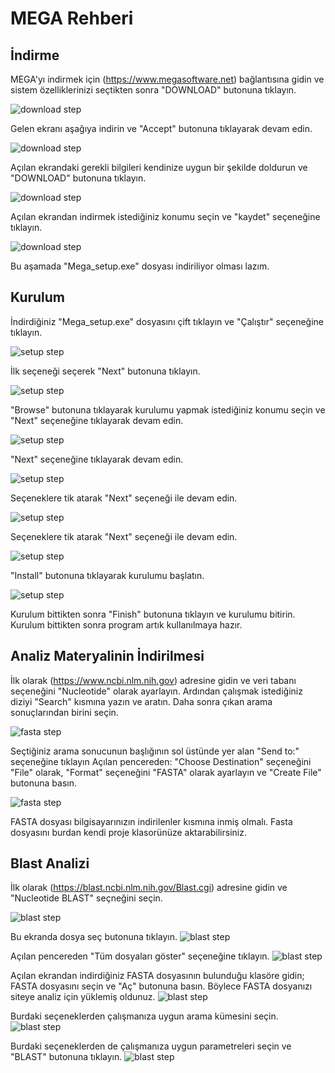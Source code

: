 # MEGA Rehberi
## İndirme
MEGA'yı indirmek için (https://www.megasoftware.net) bağlantısına gidin ve sistem özelliklerinizi seçtikten sonra "DOWNLOAD" butonuna tıklayın.

![download step](images/mega_download1.png)

Gelen ekranı aşağıya indirin ve "Accept" butonuna tıklayarak devam edin.

![download step](images/mega_download2.png)

Açılan ekrandaki gerekli bilgileri kendinize uygun bir şekilde doldurun ve "DOWNLOAD" butonuna tıklayın.

![download step](images/mega_download3.png)

Açılan ekrandan indirmek istediğiniz konumu seçin ve "kaydet" seçeneğine tıklayın.

![download step](images/mega_download4.png)

Bu aşamada "Mega_setup.exe" dosyası indiriliyor olması lazım.

## Kurulum

İndirdiğiniz "Mega_setup.exe" dosyasını çift tıklayın ve "Çalıştır" seçeneğine tıklayın.

![setup step](images/mega_setup1.png)


İlk seçeneği seçerek "Next" butonuna tıklayın. 

![setup step](images/mega_setup2.png)


"Browse" butonuna tıklayarak kurulumu yapmak istediğiniz konumu seçin ve "Next" seçeneğine tıklayarak devam edin.

![setup step](images/mega_setup3.png)


"Next" seçeneğine tıklayarak devam edin.

![setup step](images/mega_setup4.png)

Seçeneklere tik atarak "Next" seçeneği ile devam edin.

![setup step](images/mega_setup5.png)

Seçeneklere tik atarak "Next" seçeneği ile devam edin.

![setup step](images/mega_setup6.png)

"Install" butonuna tıklayarak kurulumu başlatın.

![setup step](images/mega_setup7.png)

Kurulum bittikten sonra "Finish" butonuna tıklayın ve kurulumu bitirin. Kurulum bittikten sonra program artık kullanılmaya hazır.

## Analiz Materyalinin İndirilmesi

İlk olarak (https://www.ncbi.nlm.nih.gov) adresine gidin ve veri tabanı seçeneğini "Nucleotide" olarak ayarlayın. Ardından çalışmak istediğiniz diziyi "Search" kısmına yazın ve aratın. Daha sonra çıkan arama sonuçlarından birini seçin.

![fasta step](images/mega_fasta1.png)

Seçtiğiniz arama sonucunun başlığının sol üstünde yer alan "Send to:" seçeneğine tıklayın
Açılan pencereden: 
"Choose Destination" seçeneğini "File" olarak,
"Format" seçeneğini "FASTA" olarak ayarlayın ve "Create File" butonuna basın.

![fasta step](images/mega_fasta2.png)

FASTA dosyası bilgisayarınızın indirilenler kısmına inmiş olmalı. Fasta dosyasını burdan kendi proje klasorünüze aktarabilirsiniz.

## Blast Analizi

İlk olarak (https://blast.ncbi.nlm.nih.gov/Blast.cgi) adresine gidin ve "Nucleotide BLAST" seçneğini seçin.

![blast step](images/mega_blast1.png)

Bu ekranda dosya seç butonuna tıklayın.
![blast step](images/mega_blast2.png)

Açılan pencereden "Tüm dosyaları göster" seçeneğine tıklayın.
![blast step](images/mega_blast3.png)

Açılan ekrandan indirdiğiniz FASTA dosyasının bulunduğu klasöre gidin; FASTA dosyasını seçin ve "Aç" butonuna basın.
Böylece FASTA dosyanızı siteye analiz için yüklemiş oldunuz.
![blast step](images/mega_blast4.png)

Burdaki seçeneklerden çalışmanıza uygun arama kümesini seçin.
![blast step](images/mega_blast5.png)

Burdaki seçeneklerden de çalışmanıza uygun parametreleri seçin ve "BLAST" butonuna tıklayın.
![blast step](images/mega_blast6.png)
